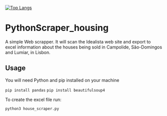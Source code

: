 [![Top Langs](https://github-readme-stats.vercel.app/api/top-langs/?username=jocorrei)](https://github.com/anuraghazra/github-readme-stats)

# PythonScraper_housing

A simple Web scrapper. It will scan the Idealista web site and export to excel information about the houses being sold in Campolide, São-Domingos and Lumiar, in Lisbon.

## Usage

You will need Python and pip installed on your machine

`pip install pandas`
`pip install beautifulsoup4`

To create the excel file run:

`python3 house_scraper.py`

